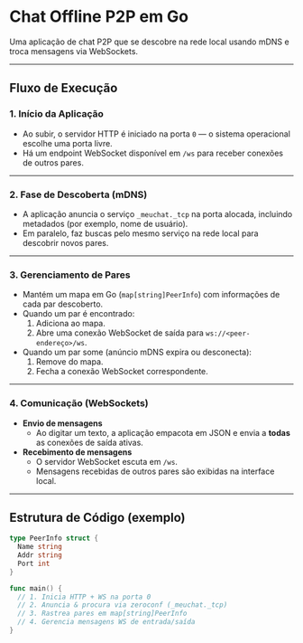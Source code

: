 # Chat Offline P2P em Go

Uma aplicação de chat P2P que se descobre na rede local usando mDNS e troca mensagens via WebSockets.

---

## Fluxo de Execução

### 1. Início da Aplicação

- Ao subir, o servidor HTTP é iniciado na porta `0` — o sistema operacional escolhe uma porta livre.  
- Há um endpoint WebSocket disponível em `/ws` para receber conexões de outros pares.

---

### 2. Fase de Descoberta (mDNS)

- A aplicação anuncia o serviço `_meuchat._tcp` na porta alocada, incluindo metadados (por exemplo, nome de usuário).  
- Em paralelo, faz buscas pelo mesmo serviço na rede local para descobrir novos pares.

---

### 3. Gerenciamento de Pares

- Mantém um mapa em Go (`map[string]PeerInfo`) com informações de cada par descoberto.  
- Quando um par é encontrado:
  1. Adiciona ao mapa.  
  2. Abre uma conexão WebSocket de saída para `ws://<peer-endereço>/ws`.  
- Quando um par some (anúncio mDNS expira ou desconecta):
  1. Remove do mapa.  
  2. Fecha a conexão WebSocket correspondente.

---

### 4. Comunicação (WebSockets)

- **Envio de mensagens**  
  - Ao digitar um texto, a aplicação empacota em JSON e envia a **todas** as conexões de saída ativas.  
- **Recebimento de mensagens**  
  - O servidor WebSocket escuta em `/ws`.  
  - Mensagens recebidas de outros pares são exibidas na interface local.

---

## Estrutura de Código (exemplo)

```go
type PeerInfo struct {
  Name string
  Addr string
  Port int
}

func main() {
  // 1. Inicia HTTP + WS na porta 0
  // 2. Anuncia & procura via zeroconf (_meuchat._tcp)
  // 3. Rastrea pares em map[string]PeerInfo
  // 4. Gerencia mensagens WS de entrada/saída
}
